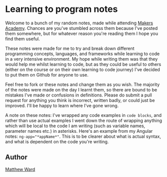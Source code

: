 # Learning to program notes

Welcome to a bunch of my random notes, made while attending [Makers Academy](http://www.makersacademy.com). Chances are you've stumbled across them because I've posted them somewhere, but for whatever reason you're reading them I hope you find them useful.

These notes were made for me to try and break down different programming concepts, languages, and frameworks while learning to code in a very intensive environment. My hope while writing them was that they would help me whilst learning to code, but as they could be useful to others (either on the course or on their own learning to code journey) I've decided to put them on Github for anyone to use.

Feel free to fork or these notes and change them as you wish. The majority of the notes were made on the day I learnt them, so there are bound to be mistakes I've made or confusions in definitions. Please do submit a pull request for anything you think is incorrect, written badly, or could just be improved. I'll be happy to learn where I've gone wrong.

A note on these notes: I've wrapped any code examples in `code blocks`, and rather than use actual examples I went down the route of wrapping anything which will be local to the code I am writing (such as variable names, parameter names etc.) in asterisks. Here's an example from my Angular notes: `ng-app="*appName*"`. This is to be clearer about what is actual syntax, and what is dependent on the code you're writing.

## Author
[Matthew Ward](http://iammatthewward.co.uk)
